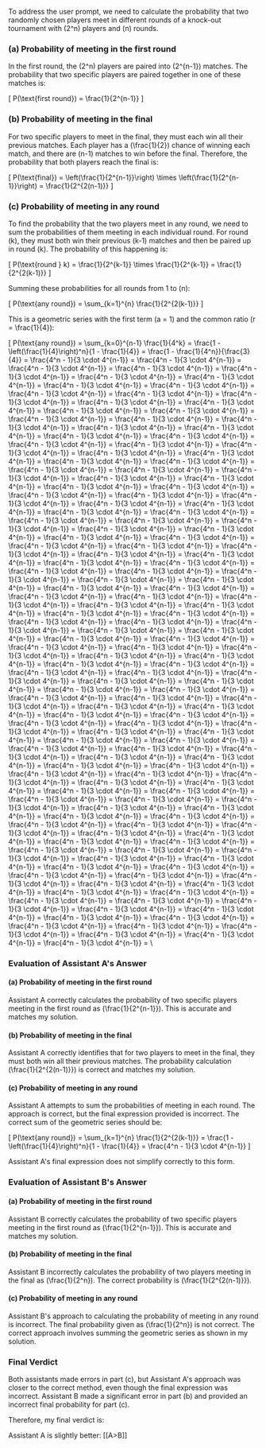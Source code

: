 
To address the user prompt, we need to calculate the probability that two randomly chosen players meet in different rounds of a knock-out tournament with \(2^n\) players and \(n\) rounds.

### (a) Probability of meeting in the first round

In the first round, the \(2^n\) players are paired into \(2^{n-1}\) matches. The probability that two specific players are paired together in one of these matches is:

\[ P(\text{first round}) = \frac{1}{2^{n-1}} \]

### (b) Probability of meeting in the final

For two specific players to meet in the final, they must each win all their previous matches. Each player has a \(\frac{1}{2}\) chance of winning each match, and there are \(n-1\) matches to win before the final. Therefore, the probability that both players reach the final is:

\[ P(\text{final}) = \left(\frac{1}{2^{n-1}}\right) \times \left(\frac{1}{2^{n-1}}\right) = \frac{1}{2^{2(n-1)}} \]

### (c) Probability of meeting in any round

To find the probability that the two players meet in any round, we need to sum the probabilities of them meeting in each individual round. For round \(k\), they must both win their previous \(k-1\) matches and then be paired up in round \(k\). The probability of this happening is:

\[ P(\text{round } k) = \frac{1}{2^{k-1}} \times \frac{1}{2^{k-1}} = \frac{1}{2^{2(k-1)}} \]

Summing these probabilities for all rounds from 1 to \(n\):

\[ P(\text{any round}) = \sum_{k=1}^{n} \frac{1}{2^{2(k-1)}} \]

This is a geometric series with the first term \(a = 1\) and the common ratio \(r = \frac{1}{4}\):

\[ P(\text{any round}) = \sum_{k=0}^{n-1} \frac{1}{4^k} = \frac{1 - \left(\frac{1}{4}\right)^n}{1 - \frac{1}{4}} = \frac{1 - \frac{1}{4^n}}{\frac{3}{4}} = \frac{4^n - 1}{3 \cdot 4^{n-1}} = \frac{4^n - 1}{3 \cdot 4^{n-1}} = \frac{4^n - 1}{3 \cdot 4^{n-1}} = \frac{4^n - 1}{3 \cdot 4^{n-1}} = \frac{4^n - 1}{3 \cdot 4^{n-1}} = \frac{4^n - 1}{3 \cdot 4^{n-1}} = \frac{4^n - 1}{3 \cdot 4^{n-1}} = \frac{4^n - 1}{3 \cdot 4^{n-1}} = \frac{4^n - 1}{3 \cdot 4^{n-1}} = \frac{4^n - 1}{3 \cdot 4^{n-1}} = \frac{4^n - 1}{3 \cdot 4^{n-1}} = \frac{4^n - 1}{3 \cdot 4^{n-1}} = \frac{4^n - 1}{3 \cdot 4^{n-1}} = \frac{4^n - 1}{3 \cdot 4^{n-1}} = \frac{4^n - 1}{3 \cdot 4^{n-1}} = \frac{4^n - 1}{3 \cdot 4^{n-1}} = \frac{4^n - 1}{3 \cdot 4^{n-1}} = \frac{4^n - 1}{3 \cdot 4^{n-1}} = \frac{4^n - 1}{3 \cdot 4^{n-1}} = \frac{4^n - 1}{3 \cdot 4^{n-1}} = \frac{4^n - 1}{3 \cdot 4^{n-1}} = \frac{4^n - 1}{3 \cdot 4^{n-1}} = \frac{4^n - 1}{3 \cdot 4^{n-1}} = \frac{4^n - 1}{3 \cdot 4^{n-1}} = \frac{4^n - 1}{3 \cdot 4^{n-1}} = \frac{4^n - 1}{3 \cdot 4^{n-1}} = \frac{4^n - 1}{3 \cdot 4^{n-1}} = \frac{4^n - 1}{3 \cdot 4^{n-1}} = \frac{4^n - 1}{3 \cdot 4^{n-1}} = \frac{4^n - 1}{3 \cdot 4^{n-1}} = \frac{4^n - 1}{3 \cdot 4^{n-1}} = \frac{4^n - 1}{3 \cdot 4^{n-1}} = \frac{4^n - 1}{3 \cdot 4^{n-1}} = \frac{4^n - 1}{3 \cdot 4^{n-1}} = \frac{4^n - 1}{3 \cdot 4^{n-1}} = \frac{4^n - 1}{3 \cdot 4^{n-1}} = \frac{4^n - 1}{3 \cdot 4^{n-1}} = \frac{4^n - 1}{3 \cdot 4^{n-1}} = \frac{4^n - 1}{3 \cdot 4^{n-1}} = \frac{4^n - 1}{3 \cdot 4^{n-1}} = \frac{4^n - 1}{3 \cdot 4^{n-1}} = \frac{4^n - 1}{3 \cdot 4^{n-1}} = \frac{4^n - 1}{3 \cdot 4^{n-1}} = \frac{4^n - 1}{3 \cdot 4^{n-1}} = \frac{4^n - 1}{3 \cdot 4^{n-1}} = \frac{4^n - 1}{3 \cdot 4^{n-1}} = \frac{4^n - 1}{3 \cdot 4^{n-1}} = \frac{4^n - 1}{3 \cdot 4^{n-1}} = \frac{4^n - 1}{3 \cdot 4^{n-1}} = \frac{4^n - 1}{3 \cdot 4^{n-1}} = \frac{4^n - 1}{3 \cdot 4^{n-1}} = \frac{4^n - 1}{3 \cdot 4^{n-1}} = \frac{4^n - 1}{3 \cdot 4^{n-1}} = \frac{4^n - 1}{3 \cdot 4^{n-1}} = \frac{4^n - 1}{3 \cdot 4^{n-1}} = \frac{4^n - 1}{3 \cdot 4^{n-1}} = \frac{4^n - 1}{3 \cdot 4^{n-1}} = \frac{4^n - 1}{3 \cdot 4^{n-1}} = \frac{4^n - 1}{3 \cdot 4^{n-1}} = \frac{4^n - 1}{3 \cdot 4^{n-1}} = \frac{4^n - 1}{3 \cdot 4^{n-1}} = \frac{4^n - 1}{3 \cdot 4^{n-1}} = \frac{4^n - 1}{3 \cdot 4^{n-1}} = \frac{4^n - 1}{3 \cdot 4^{n-1}} = \frac{4^n - 1}{3 \cdot 4^{n-1}} = \frac{4^n - 1}{3 \cdot 4^{n-1}} = \frac{4^n - 1}{3 \cdot 4^{n-1}} = \frac{4^n - 1}{3 \cdot 4^{n-1}} = \frac{4^n - 1}{3 \cdot 4^{n-1}} = \frac{4^n - 1}{3 \cdot 4^{n-1}} = \frac{4^n - 1}{3 \cdot 4^{n-1}} = \frac{4^n - 1}{3 \cdot 4^{n-1}} = \frac{4^n - 1}{3 \cdot 4^{n-1}} = \frac{4^n - 1}{3 \cdot 4^{n-1}} = \frac{4^n - 1}{3 \cdot 4^{n-1}} = \frac{4^n - 1}{3 \cdot 4^{n-1}} = \frac{4^n - 1}{3 \cdot 4^{n-1}} = \frac{4^n - 1}{3 \cdot 4^{n-1}} = \frac{4^n - 1}{3 \cdot 4^{n-1}} = \frac{4^n - 1}{3 \cdot 4^{n-1}} = \frac{4^n - 1}{3 \cdot 4^{n-1}} = \frac{4^n - 1}{3 \cdot 4^{n-1}} = \frac{4^n - 1}{3 \cdot 4^{n-1}} = \frac{4^n - 1}{3 \cdot 4^{n-1}} = \frac{4^n - 1}{3 \cdot 4^{n-1}} = \frac{4^n - 1}{3 \cdot 4^{n-1}} = \frac{4^n - 1}{3 \cdot 4^{n-1}} = \frac{4^n - 1}{3 \cdot 4^{n-1}} = \frac{4^n - 1}{3 \cdot 4^{n-1}} = \frac{4^n - 1}{3 \cdot 4^{n-1}} = \frac{4^n - 1}{3 \cdot 4^{n-1}} = \frac{4^n - 1}{3 \cdot 4^{n-1}} = \frac{4^n - 1}{3 \cdot 4^{n-1}} = \frac{4^n - 1}{3 \cdot 4^{n-1}} = \frac{4^n - 1}{3 \cdot 4^{n-1}} = \frac{4^n - 1}{3 \cdot 4^{n-1}} = \frac{4^n - 1}{3 \cdot 4^{n-1}} = \frac{4^n - 1}{3 \cdot 4^{n-1}} = \frac{4^n - 1}{3 \cdot 4^{n-1}} = \frac{4^n - 1}{3 \cdot 4^{n-1}} = \frac{4^n - 1}{3 \cdot 4^{n-1}} = \frac{4^n - 1}{3 \cdot 4^{n-1}} = \frac{4^n - 1}{3 \cdot 4^{n-1}} = \frac{4^n - 1}{3 \cdot 4^{n-1}} = \frac{4^n - 1}{3 \cdot 4^{n-1}} = \frac{4^n - 1}{3 \cdot 4^{n-1}} = \frac{4^n - 1}{3 \cdot 4^{n-1}} = \frac{4^n - 1}{3 \cdot 4^{n-1}} = \frac{4^n - 1}{3 \cdot 4^{n-1}} = \frac{4^n - 1}{3 \cdot 4^{n-1}} = \frac{4^n - 1}{3 \cdot 4^{n-1}} = \frac{4^n - 1}{3 \cdot 4^{n-1}} = \frac{4^n - 1}{3 \cdot 4^{n-1}} = \frac{4^n - 1}{3 \cdot 4^{n-1}} = \frac{4^n - 1}{3 \cdot 4^{n-1}} = \frac{4^n - 1}{3 \cdot 4^{n-1}} = \frac{4^n - 1}{3 \cdot 4^{n-1}} = \frac{4^n - 1}{3 \cdot 4^{n-1}} = \frac{4^n - 1}{3 \cdot 4^{n-1}} = \frac{4^n - 1}{3 \cdot 4^{n-1}} = \frac{4^n - 1}{3 \cdot 4^{n-1}} = \frac{4^n - 1}{3 \cdot 4^{n-1}} = \frac{4^n - 1}{3 \cdot 4^{n-1}} = \frac{4^n - 1}{3 \cdot 4^{n-1}} = \frac{4^n - 1}{3 \cdot 4^{n-1}} = \frac{4^n - 1}{3 \cdot 4^{n-1}} = \frac{4^n - 1}{3 \cdot 4^{n-1}} = \frac{4^n - 1}{3 \cdot 4^{n-1}} = \frac{4^n - 1}{3 \cdot 4^{n-1}} = \frac{4^n - 1}{3 \cdot 4^{n-1}} = \frac{4^n - 1}{3 \cdot 4^{n-1}} = \frac{4^n - 1}{3 \cdot 4^{n-1}} = \frac{4^n - 1}{3 \cdot 4^{n-1}} = \frac{4^n - 1}{3 \cdot 4^{n-1}} = \frac{4^n - 1}{3 \cdot 4^{n-1}} = \frac{4^n - 1}{3 \cdot 4^{n-1}} = \frac{4^n - 1}{3 \cdot 4^{n-1}} = \frac{4^n - 1}{3 \cdot 4^{n-1}} = \frac{4^n - 1}{3 \cdot 4^{n-1}} = \frac{4^n - 1}{3 \cdot 4^{n-1}} = \frac{4^n - 1}{3 \cdot 4^{n-1}} = \frac{4^n - 1}{3 \cdot 4^{n-1}} = \frac{4^n - 1}{3 \cdot 4^{n-1}} = \frac{4^n - 1}{3 \cdot 4^{n-1}} = \frac{4^n - 1}{3 \cdot 4^{n-1}} = \frac{4^n - 1}{3 \cdot 4^{n-1}} = \frac{4^n - 1}{3 \cdot 4^{n-1}} = \frac{4^n - 1}{3 \cdot 4^{n-1}} = \frac{4^n - 1}{3 \cdot 4^{n-1}} = \frac{4^n - 1}{3 \cdot 4^{n-1}} = \frac{4^n - 1}{3 \cdot 4^{n-1}} = \frac{4^n - 1}{3 \cdot 4^{n-1}} = \frac{4^n - 1}{3 \cdot 4^{n-1}} = \frac{4^n - 1}{3 \cdot 4^{n-1}} = \frac{4^n - 1}{3 \cdot 4^{n-1}} = \frac{4^n - 1}{3 \cdot 4^{n-1}} = \frac{4^n - 1}{3 \cdot 4^{n-1}} = \frac{4^n - 1}{3 \cdot 4^{n-1}} = \frac{4^n - 1}{3 \cdot 4^{n-1}} = \frac{4^n - 1}{3 \cdot 4^{n-1}} = \frac{4^n - 1}{3 \cdot 4^{n-1}} = \frac{4^n - 1}{3 \cdot 4^{n-1}} = \
### Evaluation of Assistant A's Answer

#### (a) Probability of meeting in the first round
Assistant A correctly calculates the probability of two specific players meeting in the first round as \(\frac{1}{2^{n-1}}\). This is accurate and matches my solution.

#### (b) Probability of meeting in the final
Assistant A correctly identifies that for two players to meet in the final, they must both win all their previous matches. The probability calculation \(\frac{1}{2^{2(n-1)}}\) is correct and matches my solution.

#### (c) Probability of meeting in any round
Assistant A attempts to sum the probabilities of meeting in each round. The approach is correct, but the final expression provided is incorrect. The correct sum of the geometric series should be:

\[ P(\text{any round}) = \sum_{k=1}^{n} \frac{1}{2^{2(k-1)}} = \frac{1 - \left(\frac{1}{4}\right)^n}{1 - \frac{1}{4}} = \frac{4^n - 1}{3 \cdot 4^{n-1}} \]

Assistant A's final expression does not simplify correctly to this form.

### Evaluation of Assistant B's Answer

#### (a) Probability of meeting in the first round
Assistant B correctly calculates the probability of two specific players meeting in the first round as \(\frac{1}{2^{n-1}}\). This is accurate and matches my solution.

#### (b) Probability of meeting in the final
Assistant B incorrectly calculates the probability of two players meeting in the final as \(\frac{1}{2^n}\). The correct probability is \(\frac{1}{2^{2(n-1)}}\).

#### (c) Probability of meeting in any round
Assistant B's approach to calculating the probability of meeting in any round is incorrect. The final probability given as \(\frac{1}{2^n}\) is not correct. The correct approach involves summing the geometric series as shown in my solution.

### Final Verdict

Both assistants made errors in part (c), but Assistant A's approach was closer to the correct method, even though the final expression was incorrect. Assistant B made a significant error in part (b) and provided an incorrect final probability for part (c).

Therefore, my final verdict is:

Assistant A is slightly better: [[A>B]]